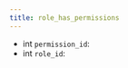 ```yaml
---
title: role_has_permissions  
---
```


- <span class="type">int</span>  <span class="v-identifier">`permission_id`</span>:
- <span class="type">int</span>  <span class="v-identifier">`role_id`</span>:
